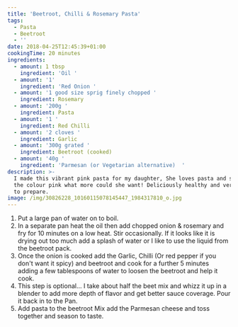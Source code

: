 ```yaml
---
title: 'Beetroot, Chilli & Rosemary Pasta'
tags:
  - Pasta
  - Beetroot
  - ''
date: 2018-04-25T12:45:39+01:00
cookingTime: 20 minutes
ingredients:
  - amount: 1 tbsp
    ingredient: 'Oil '
  - amount: '1'
    ingredient: 'Red Onion '
  - amount: '1 good size sprig finely chopped '
    ingredient: Rosemary
  - amount: '200g '
    ingredient: Pasta
  - amount: '1 '
    ingredient: Red Chilli
  - amount: '2 cloves '
    ingredient: Garlic
  - amount: '300g grated '
    ingredient: Beetroot (cooked)
  - amount: '40g '
    ingredient: 'Parmesan (or Vegetarian alternative)  '
description: >-
  I made this vibrant pink pasta for my daughter, She loves pasta and she loves
  the colour pink what more could she want! Deliciously healthy and very quick
  to prepare. 
image: /img/30826228_10160115078145447_1984317810_o.jpg
---
```

1. Put a large pan of water on to boil.
2. In a separate pan heat the oil then add chopped onion & rosemary and fry for 10 minutes on a low heat. Stir occasionally. If it looks like it is drying out too much add a splash of water or I like to use the liquid from the beetroot pack.
3. Once the onion is cooked add the Garlic, Chilli (Or red pepper if you don't want it spicy) and beetroot and cook for a further 5 minutes adding a few tablespoons of water to loosen the beetroot and help it cook. 
4. This step is optional... I take about half the beet mix and whizz it up in a blender to add more depth of flavor and get better sauce coverage. Pour it back in to the Pan. 
5. Add pasta to the beetroot Mix add the Parmesan cheese and toss together and season to taste.
